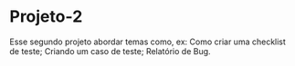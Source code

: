 # Projeto-2
Esse segundo projeto abordar temas como, ex: Como criar uma checklist de teste; Criando um caso de teste; Relatório de Bug.
